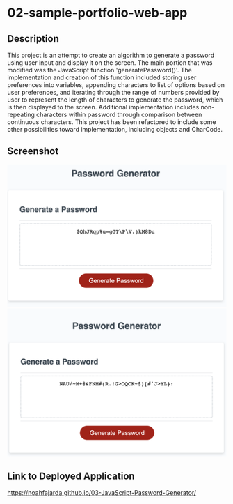# 02-sample-portfolio-web-app

## Description

This project is an attempt to create an algorithm to generate a password using user input and display it on the screen. The main portion that was modified was the JavaScript function 'generatePassword()'. The implementation and creation of this function included storing user preferences into variables, appending characters to list of options based on user preferences, and iterating through the range of numbers provided by user to represent the length of characters to generate the password, which is then displayed to the screen. Additional implementation includes non-repeating characters within password through comparison between continuous characters. This project has been refactored to include some other possibilities toward implementation, including objects and CharCode.

## Screenshot

![App Screenshot](https://github.com/noahfajarda/03-JavaScript-Password-Generator/blob/main/Assets/Screen%20Shot%202022-10-14%20at%2010.59.41%20PM.png)
![App Screenshot](https://github.com/noahfajarda/03-JavaScript-Password-Generator/blob/main/Assets/Screen%20Shot%202022-10-14%20at%2011.00.22%20PM.png)

## Link to Deployed Application

https://noahfajarda.github.io/03-JavaScript-Password-Generator/
